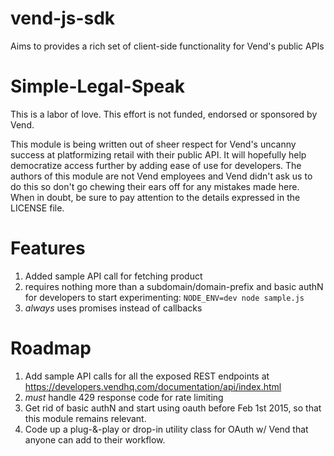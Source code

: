 vend-js-sdk
===========

Aims to provides a rich set of client-side functionality for Vend's public APIs

Simple-Legal-Speak
==================

This is a labor of love. This effort is not funded, endorsed or sponsored by Vend.

This module is being written out of sheer respect for Vend's uncanny success at platformizing retail with their public API. It will hopefully help democratize access further by adding ease of use for developers. The authors of this module are not Vend employees and Vend didn't ask us to do this so don't go chewing their ears off for any mistakes made here. When in doubt, be sure to pay attention to the details expressed in the LICENSE file.

Features
========
1. Added sample API call for fetching product
  1. requires nothing more than a subdomain/domain-prefix and basic authN for developers to start experimenting: `NODE_ENV=dev node sample.js`
  2. *always* uses promises instead of callbacks

Roadmap
=======

1. Add sample API calls for all the exposed REST endpoints at https://developers.vendhq.com/documentation/api/index.html
  1. *must* handle 429 response code for rate limiting
2. Get rid of basic authN and start using oauth before Feb 1st 2015, so that this module remains relevant.
3. Code up a plug-&-play or drop-in utility class for OAuth w/ Vend that anyone can add to their workflow.
